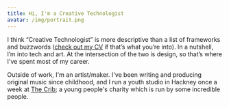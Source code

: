 ```yaml
---
title: Hi, I'm a Creative Technologist
avatar: /img/portrait.png
---
```

I think “Creative Technologist” is more descriptive than a list of frameworks and buzzwords (<a href="CV.pdf" target="_blank">check out my CV</a> if that’s what you’re into). In a nutshell, I’m into tech and art. At the intersection of the two is design, so that’s where I've spent most of my career. 

Outside of work, I'm an artist/maker. I've been writing and producing original music since childhood, and I run a youth studio in Hackney once a week at [The Crib](https://thecrib.org.uk/); a young people's charity which is run by some incredible people.